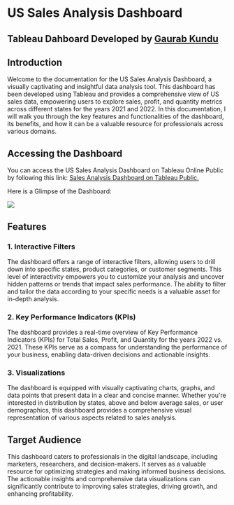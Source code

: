 # US Sales Analysis Dashboard

## Tableau Dahboard Developed by [Gaurab Kundu](https://www.linkedin.com/in/gaurab-kundu/)

## Introduction

Welcome to the documentation for the US Sales Analysis Dashboard, a visually captivating and insightful data analysis tool. This dashboard has been developed using Tableau and provides a comprehensive view of US sales data, empowering users to explore sales, profit, and quantity metrics across different states for the years 2021 and 2022. In this documentation, I will walk you through the key features and functionalities of the dashboard, its benefits, and how it can be a valuable resource for professionals across various domains.

## Accessing the Dashboard

You can access the US Sales Analysis Dashboard on Tableau Online Public by following this link: [Sales Analysis Dashboard on Tableau Public.](https://public.tableau.com/views/SuperstoreSalesDashboard_16982126147710/SuperstoreSalesDashboard?:language=en-US&:display_count=n&:origin=viz_share_link)

Here is a Glimpse of the Dashboard:

<img src="https://github.com/GaurabKundu1/US-Sales-Analysis-Dashboard/assets/86102231/1a36799e-e2f6-4919-9c1d-a41ca681a38b">

## Features

### 1. Interactive Filters

The dashboard offers a range of interactive filters, allowing users to drill down into specific states, product categories, or customer segments. This level of interactivity empowers you to customize your analysis and uncover hidden patterns or trends that impact sales performance. The ability to filter and tailor the data according to your specific needs is a valuable asset for in-depth analysis.

### 2. Key Performance Indicators (KPIs)

The dashboard provides a real-time overview of Key Performance Indicators (KPIs) for Total Sales, Profit, and Quantity for the years 2022 vs. 2021. These KPIs serve as a compass for understanding the performance of your business, enabling data-driven decisions and actionable insights.

### 3. Visualizations

The dashboard is equipped with visually captivating charts, graphs, and data points that present data in a clear and concise manner. Whether you're interested in distribution by states, above and below average sales, or user demographics, this dashboard provides a comprehensive visual representation of various aspects related to sales analysis.

## Target Audience

This dashboard caters to professionals in the digital landscape, including marketers, researchers, and decision-makers. It serves as a valuable resource for optimizing strategies and making informed business decisions. The actionable insights and comprehensive data visualizations can significantly contribute to improving sales strategies, driving growth, and enhancing profitability.
